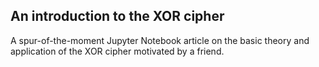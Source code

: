 ## An introduction to the XOR cipher

A spur-of-the-moment Jupyter Notebook article on the basic theory and application of the XOR cipher motivated by a friend.
